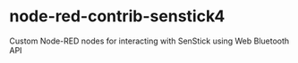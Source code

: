 # node-red-contrib-senstick4
Custom Node-RED nodes for interacting with SenStick using Web Bluetooth API
